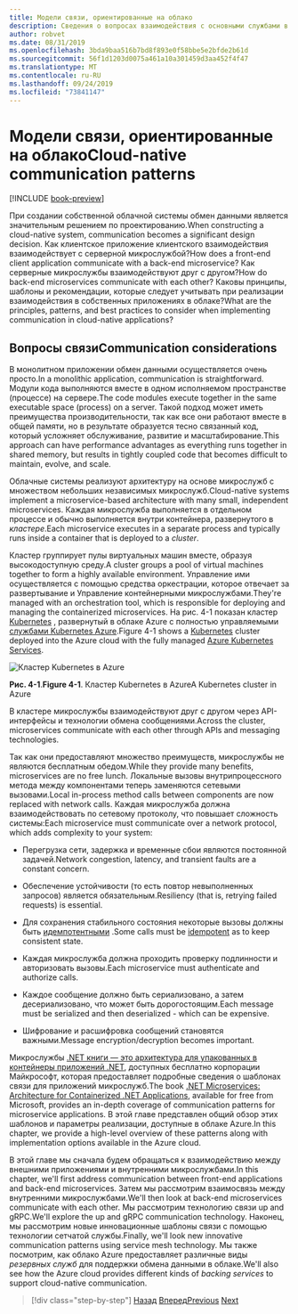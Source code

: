 ```yaml
---
title: Модели связи, ориентированные на облако
description: Сведения о вопросах взаимодействия с основными службами в собственных облачных приложениях
author: robvet
ms.date: 08/31/2019
ms.openlocfilehash: 3bda9baa516b7bd8f893e0f58bbe5e2bfde2b61d
ms.sourcegitcommit: 56f1d1203d0075a461a10a301459d3aa452f4f47
ms.translationtype: MT
ms.contentlocale: ru-RU
ms.lasthandoff: 09/24/2019
ms.locfileid: "73841147"
---
```

# <a name="cloud-native-communication-patterns"></a><span data-ttu-id="8729f-103">Модели связи, ориентированные на облако</span><span class="sxs-lookup"><span data-stu-id="8729f-103">Cloud-native communication patterns</span></span>

[!INCLUDE [book-preview](../../../includes/book-preview.md)]

<span data-ttu-id="8729f-104">При создании собственной облачной системы обмен данными является значительным решением по проектированию.</span><span class="sxs-lookup"><span data-stu-id="8729f-104">When constructing a cloud-native system, communication becomes a significant design decision.</span></span> <span data-ttu-id="8729f-105">Как клиентское приложение клиентского взаимодействия взаимодействует с серверной микрослужбой?</span><span class="sxs-lookup"><span data-stu-id="8729f-105">How does a front-end client application communicate with a back-end microservice?</span></span> <span data-ttu-id="8729f-106">Как серверные микрослужбы взаимодействуют друг с другом?</span><span class="sxs-lookup"><span data-stu-id="8729f-106">How do back-end microservices communicate with each other?</span></span> <span data-ttu-id="8729f-107">Каковы принципы, шаблоны и рекомендации, которые следует учитывать при реализации взаимодействия в собственных приложениях в облаке?</span><span class="sxs-lookup"><span data-stu-id="8729f-107">What are the principles, patterns, and best practices to consider when implementing communication in cloud-native applications?</span></span>

## <a name="communication-considerations"></a><span data-ttu-id="8729f-108">Вопросы связи</span><span class="sxs-lookup"><span data-stu-id="8729f-108">Communication considerations</span></span>

<span data-ttu-id="8729f-109">В монолитном приложении обмен данными осуществляется очень просто.</span><span class="sxs-lookup"><span data-stu-id="8729f-109">In a monolithic application, communication is straightforward.</span></span> <span data-ttu-id="8729f-110">Модули кода выполняются вместе в одном исполняемом пространстве (процессе) на сервере.</span><span class="sxs-lookup"><span data-stu-id="8729f-110">The code modules execute together in the same executable space (process) on a server.</span></span> <span data-ttu-id="8729f-111">Такой подход может иметь преимущества производительности, так как все они работают вместе в общей памяти, но в результате образуется тесно связанный код, который усложняет обслуживание, развитие и масштабирование.</span><span class="sxs-lookup"><span data-stu-id="8729f-111">This approach can have performance advantages as everything runs together in shared memory, but results in tightly coupled code that becomes difficult to maintain, evolve, and scale.</span></span>

<span data-ttu-id="8729f-112">Облачные системы реализуют архитектуру на основе микрослужб с множеством небольших независимых микрослужб.</span><span class="sxs-lookup"><span data-stu-id="8729f-112">Cloud-native systems implement a microservice-based architecture with many small, independent microservices.</span></span> <span data-ttu-id="8729f-113">Каждая микрослужба выполняется в отдельном процессе и обычно выполняется внутри контейнера, развернутого в *кластере*.</span><span class="sxs-lookup"><span data-stu-id="8729f-113">Each microservice executes in a separate process and typically runs inside a container that is deployed to a *cluster*.</span></span>

<span data-ttu-id="8729f-114">Кластер группирует пулы виртуальных машин вместе, образуя высокодоступную среду.</span><span class="sxs-lookup"><span data-stu-id="8729f-114">A cluster groups a pool of virtual machines together to form a highly available environment.</span></span> <span data-ttu-id="8729f-115">Управление ими осуществляется с помощью средства оркестрации, которое отвечает за развертывание и Управление контейнерными микрослужбами.</span><span class="sxs-lookup"><span data-stu-id="8729f-115">They're managed with an orchestration tool, which is responsible for deploying and managing the containerized microservices.</span></span> <span data-ttu-id="8729f-116">На рис. 4-1 показан кластер [Kubernetes](https://kubernetes.io) , развернутый в облаке Azure с полностью управляемыми [службами Kubernetes Azure](https://docs.microsoft.com/azure/aks/intro-kubernetes).</span><span class="sxs-lookup"><span data-stu-id="8729f-116">Figure 4-1 shows a [Kubernetes](https://kubernetes.io) cluster deployed into the Azure cloud with the fully managed [Azure Kubernetes Services](https://docs.microsoft.com/azure/aks/intro-kubernetes).</span></span>

![Кластер Kubernetes в Azure](./media/kubernetes-cluster-in-azure.png)

<span data-ttu-id="8729f-118">**Рис. 4-1**.</span><span class="sxs-lookup"><span data-stu-id="8729f-118">**Figure 4-1**.</span></span> <span data-ttu-id="8729f-119">Кластер Kubernetes в Azure</span><span class="sxs-lookup"><span data-stu-id="8729f-119">A Kubernetes cluster in Azure</span></span>

<span data-ttu-id="8729f-120">В кластере микрослужбы взаимодействуют друг с другом через API-интерфейсы и технологии обмена сообщениями.</span><span class="sxs-lookup"><span data-stu-id="8729f-120">Across the cluster, microservices communicate with each other through APIs and messaging technologies.</span></span>

<span data-ttu-id="8729f-121">Так как они предоставляют множество преимуществ, микрослужбы не являются бесплатным обедом.</span><span class="sxs-lookup"><span data-stu-id="8729f-121">While they provide many benefits, microservices are no free lunch.</span></span> <span data-ttu-id="8729f-122">Локальные вызовы внутрипроцессного метода между компонентами теперь заменяются сетевыми вызовами.</span><span class="sxs-lookup"><span data-stu-id="8729f-122">Local in-process method calls between components are now replaced with network calls.</span></span> <span data-ttu-id="8729f-123">Каждая микрослужба должна взаимодействовать по сетевому протоколу, что повышает сложность системы:</span><span class="sxs-lookup"><span data-stu-id="8729f-123">Each microservice must communicate over a network protocol, which adds complexity to your system:</span></span>

- <span data-ttu-id="8729f-124">Перегрузка сети, задержка и временные сбои являются постоянной задачей.</span><span class="sxs-lookup"><span data-stu-id="8729f-124">Network congestion, latency, and transient faults are a constant concern.</span></span>

- <span data-ttu-id="8729f-125">Обеспечение устойчивости (то есть повтор невыполненных запросов) является обязательным.</span><span class="sxs-lookup"><span data-stu-id="8729f-125">Resiliency (that is, retrying failed requests) is essential.</span></span>

- <span data-ttu-id="8729f-126">Для сохранения стабильного состояния некоторые вызовы должны быть [идемпотентными](https://www.restapitutorial.com/lessons/idempotency.html) .</span><span class="sxs-lookup"><span data-stu-id="8729f-126">Some calls must be [idempotent](https://www.restapitutorial.com/lessons/idempotency.html) as to keep consistent state.</span></span>

- <span data-ttu-id="8729f-127">Каждая микрослужба должна проходить проверку подлинности и авторизовать вызовы.</span><span class="sxs-lookup"><span data-stu-id="8729f-127">Each microservice must authenticate and authorize calls.</span></span>

- <span data-ttu-id="8729f-128">Каждое сообщение должно быть сериализовано, а затем десериализовано, что может быть дорогостоящим.</span><span class="sxs-lookup"><span data-stu-id="8729f-128">Each message must be serialized and then deserialized - which can be expensive.</span></span>

- <span data-ttu-id="8729f-129">Шифрование и расшифровка сообщений становятся важными.</span><span class="sxs-lookup"><span data-stu-id="8729f-129">Message encryption/decryption becomes important.</span></span>

<span data-ttu-id="8729f-130">Микрослужбы [.NET книги — это архитектура для упакованных в контейнеры приложений .NET](https://docs.microsoft.com/dotnet/standard/microservices-architecture/), доступных бесплатно корпорации Майкрософт, которая предоставляет подробные сведения о шаблонах связи для приложений микрослужб.</span><span class="sxs-lookup"><span data-stu-id="8729f-130">The book [.NET Microservices: Architecture for Containerized .NET Applications](https://docs.microsoft.com/dotnet/standard/microservices-architecture/), available for free from Microsoft, provides an in-depth coverage of communication patterns for microservice applications.</span></span> <span data-ttu-id="8729f-131">В этой главе представлен общий обзор этих шаблонов и параметры реализации, доступные в облаке Azure.</span><span class="sxs-lookup"><span data-stu-id="8729f-131">In this chapter, we provide a high-level overview of these patterns along with implementation options available in the Azure cloud.</span></span>

<span data-ttu-id="8729f-132">В этой главе мы сначала будем обращаться к взаимодействию между внешними приложениями и внутренними микрослужбами.</span><span class="sxs-lookup"><span data-stu-id="8729f-132">In this chapter, we'll first address communication between front-end applications and back-end microservices.</span></span> <span data-ttu-id="8729f-133">Затем мы рассмотрим взаимосвязь между внутренними микрослужбами.</span><span class="sxs-lookup"><span data-stu-id="8729f-133">We'll then look at back-end microservices communicate with each other.</span></span> <span data-ttu-id="8729f-134">Мы рассмотрим технологию связи up and gRPC.</span><span class="sxs-lookup"><span data-stu-id="8729f-134">We'll explore the up and gRPC communication technology.</span></span> <span data-ttu-id="8729f-135">Наконец, мы рассмотрим новые инновационные шаблоны связи с помощью технологии сетчатой службы.</span><span class="sxs-lookup"><span data-stu-id="8729f-135">Finally, we'll look new innovative communication patterns using service mesh technology.</span></span> <span data-ttu-id="8729f-136">Мы также посмотрим, как облако Azure предоставляет различные виды *резервных служб* для поддержки обмена данными в облаке.</span><span class="sxs-lookup"><span data-stu-id="8729f-136">We'll also see how the Azure cloud provides different kinds of *backing services* to support cloud-native communication.</span></span>

>[!div class="step-by-step"]
><span data-ttu-id="8729f-137">[Назад](other-deployment-options.md)
>[Вперед](front-end-communication.md)</span><span class="sxs-lookup"><span data-stu-id="8729f-137">[Previous](other-deployment-options.md)
[Next](front-end-communication.md)</span></span>
